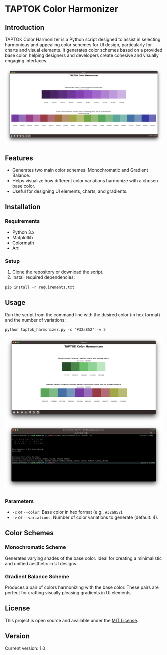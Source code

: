 # TAPTOK Color Harmonizer

## Introduction
TAPTOK Color Harmonizer is a Python script designed to assist in selecting harmonious and appealing color schemes for UI design, particularly for charts and visual elements. It generates color schemes based on a provided base color, helping designers and developers create cohesive and visually engaging interfaces.

![TAPTOK UI Color Harmonizer](Screenshot5.png)


## Features
- Generates two main color schemes: Monochromatic and Gradient Balance.
- Helps visualize how different color variations harmonize with a chosen base color.
- Useful for designing UI elements, charts, and gradients.

## Installation

### Requirements
- Python 3.x
- Matplotlib
- Colormath
- Art

### Setup
1. Clone the repository or download the script.
2. Install required dependencies:

`pip install -r requirements.txt`

## Usage

Run the script from the command line with the desired color (in hex format) and the number of variations:

`python taptok_harmonizer.py -c "#32a852" -v 5`

![TAPTOK UI Color Harmonizer](Screenshot3.png)
![TAPTOK UI Color Harmonizer](Screenshot4.png)


### Parameters
- `-c` or `--color`: Base color in hex format (e.g., `#32a852`).
- `-v` or `--variations`: Number of color variations to generate (default: 4).

## Color Schemes

### Monochromatic Scheme
Generates varying shades of the base color. Ideal for creating a minimalistic and unified aesthetic in UI designs.

### Gradient Balance Scheme
Produces a pair of colors harmonizing with the base color. These pairs are perfect for crafting visually pleasing gradients in UI elements.

## License
This project is open source and available under the [MIT License](LICENSE).

## Version
Current version: 1.0
